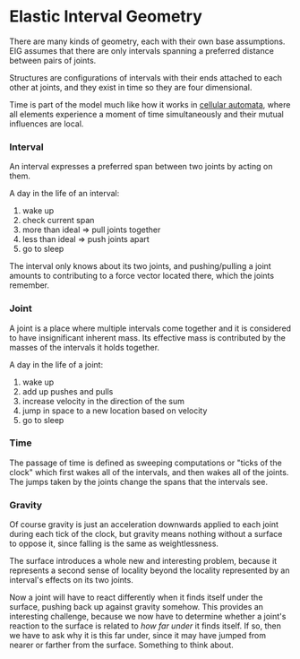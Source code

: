 # Elastic Interval Geometry

There are many kinds of geometry, each with their own base assumptions. EIG assumes that there are only intervals spanning a preferred distance between pairs of joints.

Structures are configurations of intervals with their ends attached to each other at joints, and they exist in time so they are four dimensional.

Time is part of the model much like how it works in [cellular automata](https://en.wikipedia.org/wiki/Cellular_automaton), where all elements experience a moment of time simultaneously and their mutual influences are local.

### Interval

An interval expresses a preferred span between two joints by acting on them.

A day in the life of an interval:

1. wake up
2. check current span
3. more than ideal => pull joints together
4. less than ideal => push joints apart
5. go to sleep

The interval only knows about its two joints, and pushing/pulling a joint amounts to contributing to a force vector located there, which the joints remember.

### Joint

A joint is a place where multiple intervals come together and it is considered to have insignificant inherent mass.  Its effective mass is contributed by the masses of the intervals it holds together.

A day in the life of a joint:

1. wake up
2. add up pushes and pulls
3. increase velocity in the direction of the sum
4. jump in space to a new location based on velocity
5. go to sleep

### Time

The passage of time is defined as sweeping computations or "ticks of the clock" which first wakes all of the intervals, and then wakes all of the joints. The jumps taken by the joints change the spans that the intervals see.

### Gravity

Of course gravity is just an acceleration downwards applied to each joint during each tick of the clock, but gravity means nothing without a surface to oppose it, since falling is the same as weightlessness.

The surface introduces a whole new and interesting problem, because it represents a second sense of locality beyond the locality represented by an interval's effects on its two joints.  

Now a joint will have to react differently when it finds itself under the surface, pushing back up against gravity somehow. This provides an interesting challenge, because we now have to determine whether a joint's reaction to the surface is related to *how far under* it finds itself. If so, then we have to ask why it is this far under, since it may have jumped from nearer or farther from the surface.  Something to think about.


